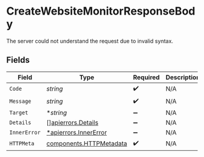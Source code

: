 # CreateWebsiteMonitorResponseBody

The server could not understand the request due to invalid syntax.


## Fields

| Field                                                              | Type                                                               | Required                                                           | Description                                                        |
| ------------------------------------------------------------------ | ------------------------------------------------------------------ | ------------------------------------------------------------------ | ------------------------------------------------------------------ |
| `Code`                                                             | *string*                                                           | :heavy_check_mark:                                                 | N/A                                                                |
| `Message`                                                          | *string*                                                           | :heavy_check_mark:                                                 | N/A                                                                |
| `Target`                                                           | **string*                                                          | :heavy_minus_sign:                                                 | N/A                                                                |
| `Details`                                                          | [][apierrors.Details](../../models/apierrors/details.md)           | :heavy_minus_sign:                                                 | N/A                                                                |
| `InnerError`                                                       | [*apierrors.InnerError](../../models/apierrors/innererror.md)      | :heavy_minus_sign:                                                 | N/A                                                                |
| `HTTPMeta`                                                         | [components.HTTPMetadata](../../models/components/httpmetadata.md) | :heavy_check_mark:                                                 | N/A                                                                |
